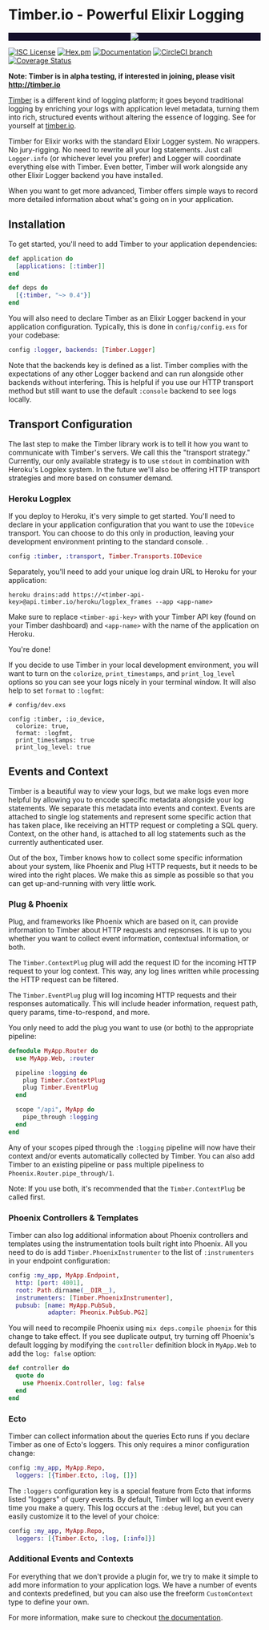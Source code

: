 # Timber.io - Powerful Elixir Logging

<p align="center" style="background: #140f2a;">
<a href="http://github.com/timberio/timber-ruby"><img src="http://res.cloudinary.com/timber/image/upload/c_scale,w_537/v1464797600/how-it-works_sfgfjp.gif" /></a>
</p>

[![ISC License](https://img.shields.io/badge/license-ISC-ff69b4.svg)](LICENSE) [![Hex.pm](https://img.shields.io/hexpm/v/timber.svg?maxAge=18000=plastic)](https://hex.pm/packages/timber) [![Documentation](https://img.shields.io/badge/hexdocs-latest-blue.svg)](https://hexdocs.pm/timber/index.html) [![CircleCI branch](https://img.shields.io/circleci/project/timberio/timber-elixir/master.svg?maxAge=18000=plastic)](https://circleci.com/gh/timberio/timber-elixir/tree/master) [![Coverage Status](https://coveralls.io/repos/github/timberio/timber-elixir/badge.svg?branch=master)](https://coveralls.io/github/timberio/timber-elixir=master)

**Note: Timber is in alpha testing, if interested in joining, please visit http://timber.io**

[Timber](http://timber.io) is a different kind of logging platform; it goes beyond traditional
logging by enriching your logs with application level metadata, turning them into rich, structured
events without altering the essence of logging. See for yourself at [timber.io](http://timber.io).

Timber for Elixir works with the standard Elixir Logger system. No wrappers. No jury-rigging.
No need to rewrite all your log statements. Just call `Logger.info` (or whichever level you
prefer) and Logger will coordinate everything else with Timber. Even better, Timber will
work alongside any other Elixir Logger backend you have installed.

When you want to get more advanced, Timber offers simple ways to record more
detailed information about what's going on in your application.

## Installation

To get started, you'll need to add Timber to your application dependencies:

```elixir
def application do
  [applications: [:timber]]
end

def deps do
  [{:timber, "~> 0.4"}]
end
```

You will also need to declare Timber as an Elixir Logger backend in your application
configuration. Typically, this is done in `config/config.exs` for your codebase:

```elixir
config :logger, backends: [Timber.Logger]
```

Note that the backends key is defined as a list. Timber complies with the expectations
of any other Logger backend and can run alongside other backends without interfering.
This is helpful if you use our HTTP transport method but still want to use the default
`:console` backend to see logs locally.

## Transport Configuration

The last step to make the Timber library work is to tell it how you want to communicate with Timber's servers.
We call this the "transport strategy." Currently, our only available strategy is to use `stdout` in combination
with Heroku's Logplex system. In the future we'll also be offering HTTP transport strategies and more based
on consumer demand.

### Heroku Logplex

If you deploy to Heroku, it's very simple to get started. You'll need to declare in your application configuration
that you want to use the `IODevice` transport. You can choose to do this only in
production, leaving your development environment printing to the standard console.
.

```elixir
config :timber, :transport, Timber.Transports.IODevice
```

Separately, you'll need to add your unique log drain URL to Heroku for your application:

```shell
heroku drains:add https://<timber-api-key>@api.timber.io/heroku/logplex_frames --app <app-name>
```

Make sure to replace `<timber-api-key>` with your Timber API key (found on your Timber dashboard)
and `<app-name>` with the name of the application on Heroku.

You're done!

If you decide to use Timber in your local development environment, you will want
to turn on the `colorize`, `print_timestamps`, and `print_log_level` options so
you can see your logs nicely in your terminal window. It will also help to
set `format` to `:logfmt`:

```
# config/dev.exs

config :timber, :io_device,
  colorize: true,
  format: :logfmt,
  print_timestamps: true
  print_log_level: true
```

## Events and Context

Timber is a beautiful way to view your logs, but we make logs even more helpful
by allowing you to encode specific metadata alongside your log statements. We
separate this metadata into events and context. Events are attached to single
log statements and represent some specific action that has taken place, like
receiving an HTTP request or completing a SQL query. Context, on the other hand,
is attached to all log statements such as the currently authenticated user.

Out of the box, Timber knows how to collect some specific information about your system, like
Phoenix and Plug HTTP requests, but it needs to be wired into the right places. We make this
as simple as possible so that you can get up-and-running with very little work.

### Plug & Phoenix

Plug, and frameworks like Phoenix which are based on it, can provide information to Timber about
HTTP requests and repsonses. It is up to you whether you want to collect event
information, contextual information, or both.

The `Timber.ContextPlug` plug will add the request ID for the incoming HTTP
request to your log context. This way, any log lines written while processing
the HTTP request can be filtered.

The `Timber.EventPlug` plug will log incoming HTTP requests and their responses
automatically. This will include header information, request path, query params,
time-to-respond, and more.

You only need to add the plug you want to use (or both) to the appropriate pipeline:

```elixir
defmodule MyApp.Router do
  use MyApp.Web, :router

  pipeline :logging do
    plug Timber.ContextPlug
    plug Timber.EventPlug
  end

  scope "/api", MyApp do
    pipe_through :logging
  end
end
```

Any of your scopes piped through the `:logging` pipeline will now have their
context and/or events automatically collected by Timber. You can also add Timber to an
existing pipeline or pass multiple pipeliness to `Phoenix.Router.pipe_through/1`.

Note: If you use both, it's recommended that the `Timber.ContextPlug` be called
first.

### Phoenix Controllers & Templates

Timber can also log additional information about Phoenix controllers and
templates using the instrumentation tools built right into Phoenix. All you need
to do is add `Timber.PhoenixInstrumenter` to the list of `:instrumenters` in
your endpoint configuration:

```elixir
config :my_app, MyApp.Endpoint,
  http: [port: 4001],
  root: Path.dirname(__DIR__),
  instrumenters: [Timber.PhoenixInstrumenter],
  pubsub: [name: MyApp.PubSub,
           adapter: Pheonix.PubSub.PG2]
```

You will need to recompile Phoenix using `mix deps.compile phoenix` for this
change to take effect. If you see duplicate output, try turning off Phoenix's
default logging by modifying the `controller` definition block in `MyApp.Web`
to add the `log: false` option:

```elixir
def controller do
  quote do
    use Phoenix.Controller, log: false
  end
end
```

### Ecto

Timber can collect information about the queries Ecto runs if you declare
Timber as one of Ecto's loggers. This only requires a minor configuration
change:

```elixir
config :my_app, MyApp.Repo,
  loggers: [{Timber.Ecto, :log, []}]
```

The `:loggers` configuration key is a special feature from Ecto that
informs listed "loggers" of query events. By default, Timber will log an event every
time you make a query. This log occurs at the `:debug` level, but you can easily
customize it to the level of your choice:

```elixir
config :my_app, MyApp.Repo,
  loggers: [{Timber.Ecto, :log, [:info]}]
```

### Additional Events and Contexts

For everything that we don't provide a plugin for, we try to make it simple to add
more information to your application logs. We have a number of events and
contexts predefined, but you can also use the freeform `CustomContext` type to
define your own.

For more information, make sure to checkout [the documentation](https://hexdocs.pm/timber/).

